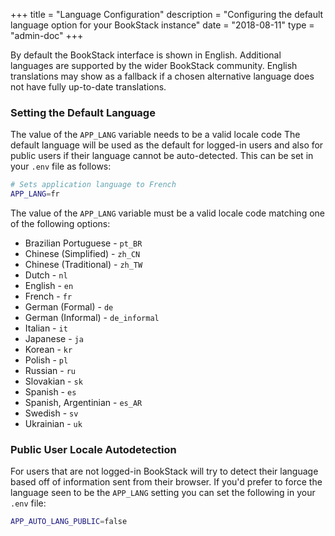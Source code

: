 +++
title = "Language Configuration"
description = "Configuring the default language option for your BookStack instance"
date = "2018-08-11"
type = "admin-doc"
+++

By default the BookStack interface is shown in English. Additional languages are supported
by the wider BookStack community. English translations may show as a fallback if a chosen
alternative language does not have fully up-to-date translations.  

### Setting the Default Language

The value of the `APP_LANG` variable needs to be a valid locale code
The default language will be used as the default for logged-in users and also for
public users if their language cannot be auto-detected. This can be set
 in your `.env` file as follows:

```bash
# Sets application language to French
APP_LANG=fr
```

The value of the `APP_LANG` variable must be a valid locale code matching one of the following options:

* Brazilian Portuguese - `pt_BR`
* Chinese (Simplified) - `zh_CN`
* Chinese (Traditional) - `zh_TW`
* Dutch - `nl`
* English - `en`
* French - `fr`
* German (Formal) - `de`
* German (Informal) - `de_informal`
* Italian - `it`
* Japanese - `ja`
* Korean - `kr`
* Polish - `pl`
* Russian - `ru`
* Slovakian - `sk`
* Spanish - `es`
* Spanish, Argentinian - `es_AR`
* Swedish - `sv`
* Ukrainian - `uk`

### Public User Locale Autodetection

For users that are not logged-in BookStack will try to detect their language
based off of information sent from their browser. If you'd prefer to force
the language seen to be the `APP_LANG` setting you can set the following
in your `.env` file:

```bash
APP_AUTO_LANG_PUBLIC=false
```
